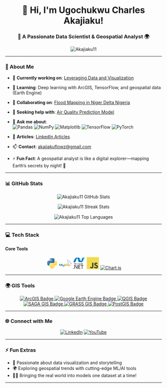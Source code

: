 <h1 align="center">👋 Hi, I'm Ugochukwu Charles Akajiaku!</h1>
<h3 align="center">🌟 A Passionate Data Scientist & Geospatial Analyst 🌍</h3>

<p align="center">
  <img src="https://komarev.com/ghpvc/?username=eteh1&label=Profile%20views&color=blueviolet&style=flat" alt="Akajiaku11" />
</p>

---

### 🚀 About Me  

- 🔭 **Currently working on**: [Leveraging Data and Visualization](https://github.com/Akajiaku11/Leveraging-Data-and-Visualization-to-Understand-the-2024-Brazil-Floods)  
- 🌱 **Learning**: Deep learning with ArcGIS, TensorFlow, and geospatial data (Earth Engine)  
- 👯 **Collaborating on**: [Flood Mapping in Niger Delta Nigeria](https://github.com/Akajiaku11/Flood-Mapping-and-Monitoring-in-Niger-Delta-Nigeria-)  
- 🤝 **Seeking help with**: [Air Quality Prediction Model](https://github.com/Akajiaku11/Air-Quality-Prediction-Model)  
- 💬 **Ask me about**:  
  ![Pandas](https://img.shields.io/badge/Pandas-%231572B6.svg?style=for-the-badge&logo=pandas&logoColor=white)
  ![NumPy](https://img.shields.io/badge/NumPy-%23013243.svg?style=for-the-badge&logo=numpy&logoColor=white)
  ![Matplotlib](https://img.shields.io/badge/Matplotlib-%23DA291C.svg?style=for-the-badge&logoColor=white)
  ![TensorFlow](https://img.shields.io/badge/TensorFlow-%23FF6F00.svg?style=for-the-badge&logo=tensorflow&logoColor=white)
  ![PyTorch](https://img.shields.io/badge/PyTorch-%23EE4C2C.svg?style=for-the-badge&logo=pytorch&logoColor=white)  

- 📝 **Articles**: [LinkedIn Articles](https://www.linkedin.com/in/akajiaku)  
- 📫 **Contact**: [akajiakuflowz@gmail.com](akajiakuflowz@gmail.com)  
- ⚡ **Fun Fact**: A geospatial analyst is like a digital explorer—mapping Earth’s secrets by night! 🌌  

---

### 📊 GitHub Stats  

<p align="center">
  <img align="center" src="https://github-readme-stats.vercel.app/api?username=Akajiaku11&show_icons=true&hide_border=true&theme=radical" alt="Akajiaku11 GitHub Stats" />
</p>  
<p align="center">
  <img align="center" src="https://github-readme-streak-stats.herokuapp.com/?user=Akajiaku11&theme=radical&hide_border=true" alt="Akajiaku11 Streak Stats" />
</p>  
<p align="center">
  <img align="center" src="https://github-readme-stats.vercel.app/api/top-langs/?username=Akajiaku11&theme=radical&layout=compact&hide_border=true" alt="Akajiaku11 Top Languages" />
</p>  

---

### 💻 Tech Stack  

#### Core Tools  
<p align="center">
  <a href="https://www.python.org"><img src="https://raw.githubusercontent.com/devicons/devicon/master/icons/python/python-original.svg" alt="Python" width="40" height="40"/></a>  
  <a href="https://www.mysql.com/"><img src="https://raw.githubusercontent.com/devicons/devicon/master/icons/mysql/mysql-original-wordmark.svg" alt="MySQL" width="40" height="40"/></a>  
  <a href="https://dotnet.microsoft.com/"><img src="https://raw.githubusercontent.com/devicons/devicon/master/icons/dot-net/dot-net-original-wordmark.svg" alt="DotNet" width="40" height="40"/></a>  
  <a href="https://developer.mozilla.org/en-US/docs/Web/JavaScript"><img src="https://raw.githubusercontent.com/devicons/devicon/master/icons/javascript/javascript-original.svg" alt="JavaScript" width="40" height="40"/></a>  
  <a href="https://www.chartjs.org"><img src="https://www.chartjs.org/media/logo-title.svg" alt="Chart.js" width="40" height="40"/></a>  
</p>

---

### 🌍 GIS Tools

<p align="center"> <a href="https://www.esri.com/en-us/arcgis/products/arcgis-pro/overview" target="_blank"> <img src="https://img.shields.io/badge/ArcGIS-%23f47920.svg?style=for-the-badge&logo=arcgis&logoColor=white" alt="ArcGIS Badge"/> </a> <a href="https://earthengine.google.com/" target="_blank"> <img src="https://img.shields.io/badge/Google%20Earth%20Engine-%234285F4.svg?style=for-the-badge&logo=googleearth&logoColor=white" alt="Google Earth Engine Badge"/> </a> <a href="https://qgis.org/" target="_blank"> <img src="https://img.shields.io/badge/QGIS-%23A6CE39.svg?style=for-the-badge&logo=qgis&logoColor=white" alt="QGIS Badge"/> </a> <a href="https://saga-gis.sourceforge.io/en/index.html" target="_blank"> <img src="https://img.shields.io/badge/SAGA%20GIS-%23005588.svg?style=for-the-badge&logo=geography&logoColor=white" alt="SAGA GIS Badge"/> </a> <a href="https://grass.osgeo.org/" target="_blank"> <img src="https://img.shields.io/badge/GRASS%20GIS-%2364A33E.svg?style=for-the-badge&logo=grass&logoColor=white" alt="GRASS GIS Badge"/> </a> <a href="https://postgis.net/" target="_blank"> <img src="https://img.shields.io/badge/PostGIS-%234F5155.svg?style=for-the-badge&logo=postgresql&logoColor=white" alt="PostGIS Badge"/> </a> 
</p>

---

### 🌐 Connect with Me  

<p align="center">
  <a href="https://linkedin.com/in/akajiaku" target="_blank"><img src="https://img.shields.io/badge/LinkedIn-%230A66C2.svg?style=for-the-badge&logo=linkedin&logoColor=white" alt="LinkedIn"></a>  
  <a href="https://www.youtube.com/@akajiaku" target="_blank"><img src="https://img.shields.io/badge/YouTube-%23FF0000.svg?style=for-the-badge&logo=youtube&logoColor=white" alt="YouTube"></a>  
</p>  

---

### ⚡ Fun Extras  

- 🎨 Passionate about data visualization and storytelling  
- 🌍 Exploring geospatial trends with cutting-edge ML/AI tools  
- 🧑‍🔬 Bringing the real world into models one dataset at a time!  

---


